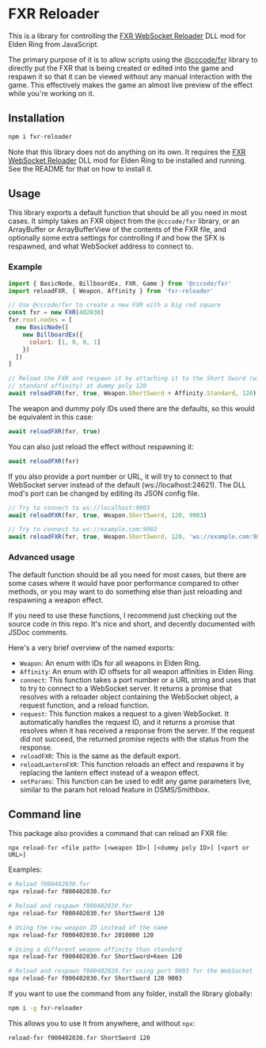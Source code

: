 # FXR Reloader
This is a library for controlling the [FXR WebSocket Reloader](https://github.com/EvenTorset/fxr-ws-reloader) DLL mod for Elden Ring from JavaScript.

The primary purpose of it is to allow scripts using the [@cccode/fxr](https://www.npmjs.com/package/@cccode/fxr) library to directly put the FXR that is being created or edited into the game and respawn it so that it can be viewed without any manual interaction with the game. This effectively makes the game an almost live preview of the effect while you're working on it.

## Installation
```bash
npm i fxr-reloader
```

Note that this library does not do anything on its own. It requires the [FXR WebSocket Reloader](https://github.com/EvenTorset/fxr-ws-reloader) DLL mod for Elden Ring to be installed and running. See the README for that on how to install it.

## Usage
This library exports a default function that should be all you need in most cases. It simply takes an FXR object from the `@cccode/fxr` library, or an ArrayBuffer or ArrayBufferView of the contents of the FXR file, and optionally some extra settings for controlling if and how the SFX is respawned, and what WebSocket address to connect to.

### Example
```js
import { BasicNode, BillboardEx, FXR, Game } from '@cccode/fxr'
import reloadFXR, { Weapon, Affinity } from 'fxr-reloader'

// Use @cccode/fxr to create a new FXR with a big red square
const fxr = new FXR(402030)
fxr.root.nodes = [
  new BasicNode([
    new BillboardEx({
      color1: [1, 0, 0, 1]
    })
  ])
]

// Reload the FXR and respawn it by attaching it to the Short Sword (with
// standard affinity) at dummy poly 120
await reloadFXR(fxr, true, Weapon.ShortSword + Affinity.Standard, 120)
```
The weapon and dummy poly IDs used there are the defaults, so this would be equivalent in this case:
```js
await reloadFXR(fxr, true)
```
You can also just reload the effect without respawning it:
```js
await reloadFXR(fxr)
```
If you also provide a port number or URL, it will try to connect to that WebSocket server instead of the default (ws://localhost:24621). The DLL mod's port can be changed by editing its JSON config file.
```js
// Try to connect to ws://localhost:9003
await reloadFXR(fxr, true, Weapon.ShortSword, 120, 9003)

// Try to connect to ws://example.com:9003
await reloadFXR(fxr, true, Weapon.ShortSword, 120, 'ws://example.com:9003')
```

### Advanced usage
The default function should be all you need for most cases, but there are some cases where it would have poor performance compared to other methods, or you may want to do something else than just reloading and respawning a weapon effect.

If you need to use these functions, I recommend just checking out the source code in this repo. It's nice and short, and decently documented with JSDoc comments.

Here's a very brief overview of the named exports:
- `Weapon`: An enum with IDs for all weapons in Elden Ring.
- `Affinity`: An enum with ID offsets for all weapon affinities in Elden Ring.
- `connect`: This function takes a port number or a URL string and uses that to try to connect to a WebSocket server. It returns a promise that resolves with a reloader object containing the WebSocket object, a request function, and a reload function.
- `request`: This function makes a request to a given WebSocket. It automatically handles the request ID, and it returns a promise that resolves when it has received a response from the server. If the request did not succeed, the returned promise rejects with the status from the response.
- `reloadFXR`: This is the same as the default export.
- `reloadLanternFXR`: This function reloads an effect and respawns it by replacing the lantern effect instead of a weapon effect.
- `setParams`: This function can be used to edit any game parameters live, similar to the param hot reload feature in DSMS/Smithbox.

## Command line
This package also provides a command that can reload an FXR file:
```
npx reload-fxr <file path> [<weapon ID>] [<dummy poly ID>] [<port or URL>]
```
Examples:
```bash
# Reload f000402030.fxr
npx reload-fxr f000402030.fxr

# Reload and respawn f000402030.fxr
npx reload-fxr f000402030.fxr ShortSword 120

# Using the raw weapon ID instead of the name
npx reload-fxr f000402030.fxr 2010000 120

# Using a different weapon affinity than standard
npx reload-fxr f000402030.fxr ShortSword+Keen 120

# Reload and respawn f000402030.fxr using port 9003 for the WebSocket
npx reload-fxr f000402030.fxr ShortSword 120 9003
```
If you want to use the command from any folder, install the library globally:
```bash
npm i -g fxr-reloader
```
This allows you to use it from anywhere, and without `npx`:
```bash
reload-fxr f000402030.fxr ShortSword 120
```
